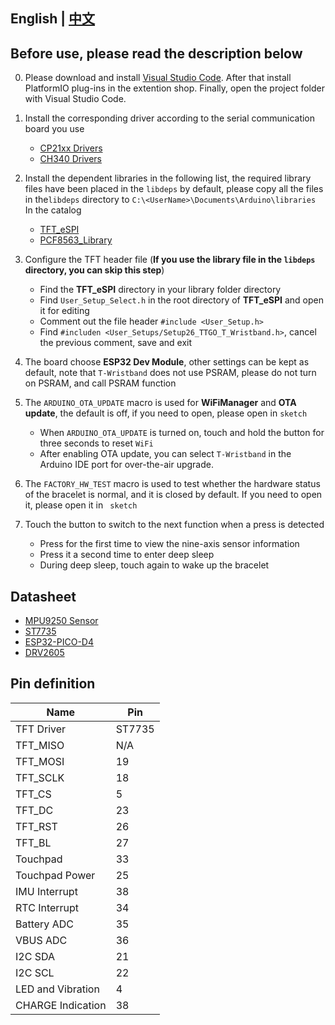 ## **English | [中文](./README_CN.MD)**

## Before use, please read the description below

0. Please download and install [Visual Studio Code](https://code.visualstudio.com/). After that install PlatformIO plug-ins in the extention shop. Finally, open the project folder with Visual Studio Code.

1. Install the corresponding driver according to the serial communication board you use
   - [CP21xx Drivers](https://www.silabs.com/products/development-tools/software/usb-to-uart-bridge-vcp-drivers)
   - [CH340 Drivers](http://www.wch-ic.com/search?q=ch340&t=downloads)

2. Install the dependent libraries in the following list, the required library files have been placed in the `libdeps` by default, please copy all the files in the`libdeps` directory to `C:\<UserName>\Documents\Arduino\libraries` In the catalog
   - [TFT_eSPI](https://github.com/Bodmer/TFT_eSPI)
   - [PCF8563_Library](https://github.com/lewisxhe/PCF8563_Library)

3. Configure the TFT header file (**If you use the library file in the `libdeps` directory, you can skip this step**)
   - Find the **TFT_eSPI** directory in your library folder directory
   - Find `User_Setup_Select.h` in the root directory of **TFT_eSPI** and open it for editing
   - Comment out the file header `#include <User_Setup.h>`
   - Find `#includen <User_Setups/Setup26_TTGO_T_Wristband.h>`, cancel the previous comment, save and exit
   
4. The board choose **ESP32 Dev Module**, other settings can be kept as default, note that `T-Wristband` does not use PSRAM, please do not turn on PSRAM, and call PSRAM function

5. The `ARDUINO_OTA_UPDATE` macro is used for **WiFiManager** and **OTA update**, the default is off, if you need to open, please open in `sketch`
   - When `ARDUINO_OTA_UPDATE` is turned on, touch and hold the button for three seconds to reset `WiFi`
   - After enabling OTA update, you can select `T-Wristband` in the Arduino IDE port for over-the-air upgrade.

6. The `FACTORY_HW_TEST` macro is used to test whether the hardware status of the bracelet is normal, and it is closed by default. If you need to open it, please open it in ` sketch`
   
7. Touch the button to switch to the next function when a press is detected
   - Press for the first time to view the nine-axis sensor information
   - Press it a second time to enter deep sleep
   - During deep sleep, touch again to wake up the bracelet
  
## Datasheet
- [MPU9250 Sensor](https://invensense.tdk.com/wp-content/uploads/2015/02/PS-MPU-9250A-01-v1.1.pdf)
- [ST7735](http://www.displayfuture.com/Display/datasheet/controller/ST7735.pdf)
- [ESP32-PICO-D4](https://www.espressif.com/sites/default/files/documentation/esp32-pico-d4_datasheet_en.pdf)
- [DRV2605](https://www.ti.com/product/DRV2605)

## Pin definition

| Name              | Pin    |
| ----------------- | ------ |
| TFT Driver        | ST7735 |
| TFT_MISO          | N/A    |
| TFT_MOSI          | 19     |
| TFT_SCLK          | 18     |
| TFT_CS            | 5      |
| TFT_DC            | 23     |
| TFT_RST           | 26     |
| TFT_BL            | 27     |
| Touchpad          | 33     |
| Touchpad Power    | 25     |
| IMU Interrupt     | 38     |
| RTC Interrupt     | 34     |
| Battery ADC       | 35     |
| VBUS ADC          | 36     |
| I2C SDA           | 21     |
| I2C SCL           | 22     |
| LED and Vibration | 4      |
| CHARGE Indication | 38     |




